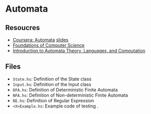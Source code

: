 # Automata

## Resoucres
* [Coursera: Automata](https://class.coursera.org/automata-002/) [slides](http://infolab.stanford.edu/~ullman/ialc/spr10/spr10.html#LECTURE%20NOTES)
* [Foundations of Computer Science](http://i.stanford.edu/~ullman/focs.html)
* [Introduction to Automata Theory, Languages, and Computation](http://infolab.stanford.edu/~ullman/ialc.html)


## Files

* `State.hs`: Definition of the State class
* `Input.hs`: Definition of the Input class
* `DFA.hs`: Definition of Deterministic Finite Automata
* `NFA.hs`: Definition of Non-deterministic Finite Automata
* `RE.hs`: Definition of Regular Expression
* `<X>Example.hs`: Example code of testing <X>.
